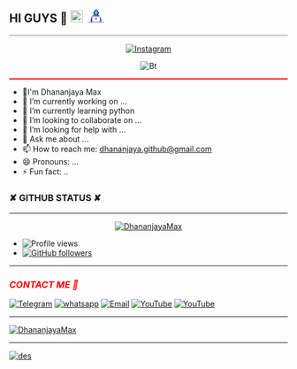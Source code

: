 
## HI GUYS 👋&nbsp;<img src="https://github.com/TheDudeThatCode/TheDudeThatCode/blob/master/Assets/Earth.gif" height="22px" width="22px"> &nbsp;<img src="https://github.com/RazorKenway/RazorKenway/blob/main/Developer.gif" height="24px" width="30px">

<hr style="height:1px;border-width:1;color:gray;background-color:gray">

<p align="center"><a  href="https://github.com/DhananjayaMax"><img title="Instagram" src="https://img.shields.io/badge/WELL COME TO GITHUB-DhananjayaMax-purple?style=for-the-badge&logo=github" align="center"></a>
<p align="center"><img src="https://miro.medium.com/max/828/1*5_-vAY4eZmoSzW9eXq6ABw.gif" alt="Bt"height="150px" width="250px">


<hr style="height:2px;border-width:0;color:red;background-color:red">


- 👋I'm Dhananjaya Max
- 🔭 I’m currently working on ...
- 🌱 I’m currently learning python
- 👯 I’m looking to collaborate on ...
- 🤔 I’m looking for help with ...
- 💬 Ask me about ...
- 📫 How to reach me: dhananjaya.github@gmail.com
- 😄 Pronouns: ...
- ⚡ Fun fact: ..
### ✘ GITHUB STATUS ✘
<hr style="height:2px;border-width:0;color:gray;background-color:gray">

<p align="center"><a href="https://github.com/DhananjayaMax"><img title="DhananjayaMax" src="https://github-readme-stats.vercel.app/api?username=DhananjayaMax&show_icons=true&icon_color=CE1D2D&include_all_commits=true&theme=chartreuse-dark&cache_seconds=3200"></a>

</p>

- ![Profile views ](https://gpvc.arturio.dev/DhananjayaMax)
- [![GitHub followers](https://img.shields.io/github/followers/DhananjayaMax.svg?style=social&label=Follow&maxAge=2592000)](https://github.com/DhananjayaMax?tab=followers)
</p>
<hr style="height:2px;border-width:0;color:gray;background-color:gray">
<h3><i><font color="red">CONTACT ME 🤩</i></h3>
<p align="center">

<a href="https://msng.link/o/?sl-dhana-bro=tg"><img title="Telegram" src="https://img.shields.io/badge/Telegram-brightred?style=for-the-badge&logo=Telegram"></a>
    <a href="https://wa.me/741124978"><img title="whatsapp" src="https://img.shields.io/badge/whatsapp-blue?style=for-the-badge&logo=whatsapp"></a>
<a href="dhananjaya.github@gmail.com"><img title="Email" src="https://img.shields.io/badge/Email-yellow?style=for-the-badge&logo=gmail"></a>
<a href="https://github.com/DhananjayaMax"><img title="YouTube" src="https://img.shields.io/badge/DHANANJAYA-MAX-brightgreen?style=for-the-badge&logo=github"></a>
<a href="https://youtube.com/channel/UCioeNZfbtidRMA-WETacaKQ"><img title="YouTube" src="https://img.shields.io/badge/YouTube-SL DHANA BRO-red?style=for-the-badge&logo=Youtube"></a>

<p align="center">

<hr style="height:2px;border-width:0;color:gray;background-color:gray">
<a href="https://github.com/DhananjayaMax"><img title="DhananjayaMax" src="https://github-readme-stats.vercel.app/api/top-langs/?username=DhananjayaMax&layout=compact"></a>
<hr style="height:2px;border-width:0;color:gray;background-color:gray">

</p>

[![des](https://user-images.githubusercontent.com/49580304/96466915-3c2ea080-11df-11eb-8328-100ca165c12c.jpg)](https://youtu.be/C6wxjYpZU3U)
